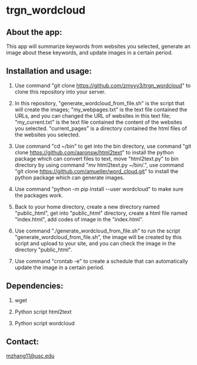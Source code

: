 trgn_wordcloud
========

About the app:
--------

 This app will summarize keywords from websites you selected, generate an image about these keywords, and update images in a certain period.

Installation and usage:
--------

1.  Use command "git clone https://github.com/zmyyy3/trgn_wordcloud" to clone this repository into your server.

2.  In this repository, "generate_wordcloud_from_file.sh" is the script that will create the images; "my_webpages.txt" is the text file contained the URLs, and you can changed the URL of websites in this text file; "my_current.txt" is the text file contained the content of the websites you selected. "current_pages" is a directory contained the html files of the websites you selected.


3.  Use command "cd ~/bin" to get into the bin directory, use command "git clone https://github.com/aaronsw/html2text" to install the python package which can convert files to text, move "html2text.py" to bin directory by using command "mv html2text.py ~/bin/.", use command "git clone https://github.com/amueller/word_cloud.git" to install the python package which can generate images.

4.  Use command "python -m pip install --user wordcloud" to make sure the packages work.

5.  Back to your home directory, create a new directory named "public_html", get into "public_html" directory, create a html file named "index.html", add codes of image in the "index.html".

6.  Use command "./generate_wordcloud_from_file.sh" to run the script "generate_wordcloud_from_file.sh", the image will be created by this script and upload to your site, and you can check the image in the directory "public_html". 

7.  Use command "crontab -e" to create a schedule that can automatically update the image in a certain period.

Dependencies:
--------

1.  wget 

2.  Python script html2text

3.  Python script wordcloud

Contact:
-------
 
   mzhang11@usc.edu


